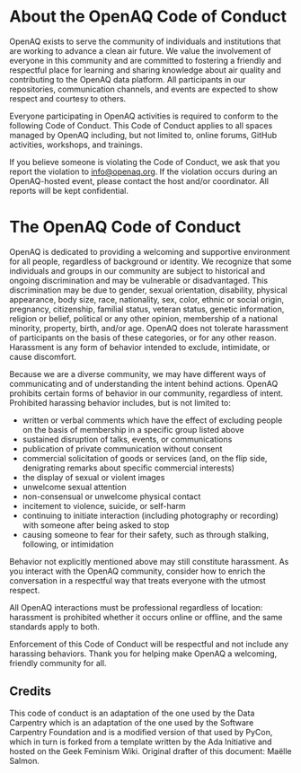 
# About the OpenAQ Code of Conduct

OpenAQ exists to serve the community of individuals and institutions that are working to advance a clean air future. We value the involvement of everyone in this community and are committed to fostering a friendly and respectful place for learning and sharing knowledge about air quality and contributing to the OpenAQ data platform. All participants in our repositories, communication channels, and events are expected to show respect and courtesy to others.

Everyone participating in OpenAQ activities is required to conform to the following Code of Conduct. This Code of Conduct applies to all spaces managed by OpenAQ including, but not limited to, online forums, GitHub activities, workshops, and trainings.

If you believe someone is violating the Code of Conduct, we ask that you report the violation to [info@openaq.org](mailto:info@openaq.org). If the violation occurs during an OpenAQ-hosted event, please contact the host and/or coordinator. All reports will be kept confidential.


# The OpenAQ Code of Conduct

OpenAQ is dedicated to providing a welcoming and supportive environment for all people, regardless of background or identity. We recognize that some individuals and groups in our community are subject to historical and ongoing discrimination and may be vulnerable or disadvantaged. This discrimination may be due to gender, sexual orientation, disability, physical appearance, body size, race, nationality, sex, color, ethnic or social origin, pregnancy, citizenship, familial status, veteran status, genetic information, religion or belief, political or any other opinion, membership of a national minority, property, birth, and/or age. OpenAQ does not tolerate harassment of participants on the basis of these categories, or for any other reason. Harassment is any form of behavior intended to exclude, intimidate, or cause discomfort.

Because we are a diverse community, we may have different ways of communicating and of understanding the intent behind actions. OpenAQ prohibits certain forms of behavior in our community, regardless of intent. Prohibited harassing behavior includes, but is not limited to:
  - written or verbal comments which have the effect of excluding people on the basis of membership in a specific group listed above
  - sustained disruption of talks, events, or communications
  - publication of private communication without consent
  - commercial solicitation of goods or services (and, on the flip side, denigrating remarks about specific commercial interests)
  - the display of sexual or violent images
  - unwelcome sexual attention
  - non-consensual or unwelcome physical contact
  - incitement to violence, suicide, or self-harm
  - continuing to initiate interaction (including photography or recording) with someone after being asked to stop
  - causing someone to fear for their safety, such as through stalking, following, or intimidation

Behavior not explicitly mentioned above may still constitute harassment. As you interact with the OpenAQ community, consider how to enrich the conversation in a respectful way that treats everyone with the utmost respect. 

All OpenAQ interactions must be professional regardless of location: harassment is prohibited whether it occurs online or offline, and the same standards apply to both.

Enforcement of this Code of Conduct will be respectful and not include any harassing behaviors.
Thank you for helping make OpenAQ a welcoming, friendly community for all.


## Credits
This code of conduct is an adaptation of the one used by the Data Carpentry which is an adaptation of the one used by the Software Carpentry Foundation and is a modified version of that used by PyCon, which in turn is forked from a template written by the Ada Initiative and hosted on the Geek Feminism Wiki. Original drafter of this document: Maëlle Salmon. 

